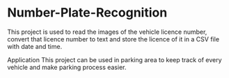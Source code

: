 # Number-Plate-Recognition

This project is used to read the images of the vehicle licence number, convert that licence number to text and store the licence of it in a CSV file with date and time.

Application
This project can be used in parking area to keep track of every vehicle and make parking process easier.
